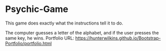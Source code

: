 # Psychic-Game
This game does exactly what the instructions tell it to do.

The computer guesses a letter of the alphabet, and if the user presses the same key, he wins.
Portfolio URL: https://hunterwilkins.github.io/Bootstrap-Portfolio/portfolio.html
